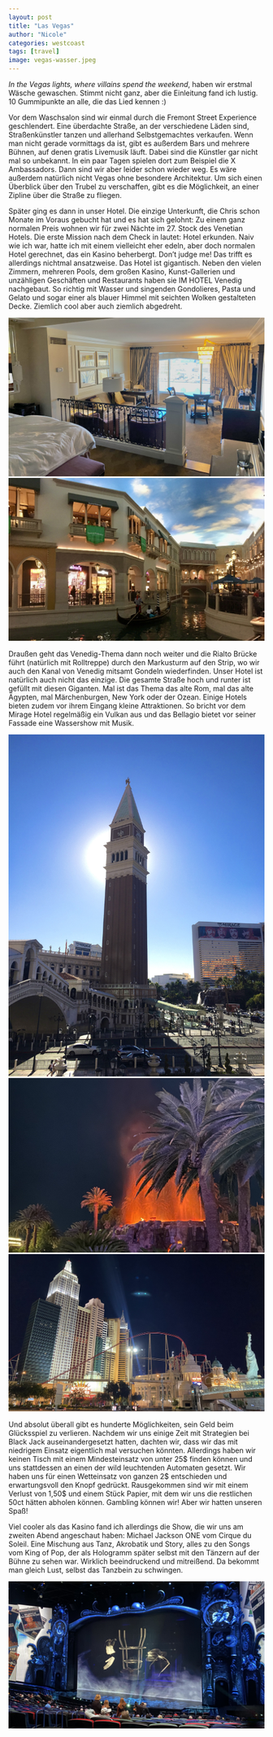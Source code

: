 ```yaml
---
layout: post
title: "Las Vegas"
author: "Nicole"
categories: westcoast
tags: [travel]
image: vegas-wasser.jpeg
---
```

*In the Vegas lights, where villains spend the weekend*, haben wir erstmal Wäsche gewaschen. Stimmt nicht ganz, aber die Einleitung fand ich lustig. 10 Gummipunkte an alle, die das Lied kennen :)

Vor dem Waschsalon sind wir einmal durch die Fremont Street Experience geschlendert. Eine überdachte Straße, an der verschiedene Läden sind, Straßenkünstler tanzen und allerhand Selbstgemachtes verkaufen. Wenn man nicht gerade vormittags da ist, gibt es außerdem Bars und mehrere Bühnen, auf denen gratis Livemusik läuft. Dabei sind die Künstler gar nicht mal so unbekannt. In ein paar Tagen spielen dort zum Beispiel die X Ambassadors. Dann sind wir aber leider schon wieder weg. Es wäre außerdem natürlich nicht Vegas ohne besondere Architektur. Um sich einen Überblick über den Trubel zu verschaffen, gibt es die Möglichkeit, an einer Zipline über die Straße zu fliegen.

Später ging es dann in unser Hotel. Die einzige Unterkunft, die Chris schon Monate im Voraus gebucht hat und es hat sich gelohnt: Zu einem ganz normalen Preis wohnen wir für zwei Nächte im 27. Stock des Venetian Hotels. Die erste Mission nach dem Check in lautet: Hotel erkunden. Naiv wie ich war, hatte ich mit einem vielleicht eher edeln, aber doch normalen Hotel gerechnet, das ein Kasino beherbergt. Don’t judge me! Das trifft es allerdings nichtmal ansatzweise. Das Hotel ist gigantisch. Neben den vielen Zimmern, mehreren Pools, dem großen Kasino, Kunst-Gallerien und unzähligen Geschäften und Restaurants haben sie IM HOTEL Venedig nachgebaut. So richtig mit Wasser und singenden Gondolieres, Pasta und Gelato und sogar einer als blauer Himmel mit seichten Wolken gestalteten Decke. Ziemlich cool aber auch ziemlich abgedreht. 

![](/assets/img/us/vegas-zimmer.jpeg)
![](/assets/img/us/vegas-venedig.jpeg)

Draußen geht das Venedig-Thema dann noch weiter und die Rialto Brücke führt (natürlich mit Rolltreppe) durch den Markusturm auf den Strip, wo wir auch den Kanal von Venedig mitsamt Gondeln wiederfinden. Unser Hotel ist natürlich auch nicht das einzige. Die gesamte Straße hoch und runter ist gefüllt mit diesen Giganten. Mal ist das Thema das alte Rom, mal das alte Ägypten, mal Märchenburgen, New York oder der Ozean. Einige Hotels bieten zudem vor ihrem Eingang kleine Attraktionen. So bricht vor dem Mirage Hotel regelmäßig ein Vulkan aus und das Bellagio bietet vor seiner Fassade eine Wassershow mit Musik.

![](/assets/img/us/vegas-rialto.jpeg)
![](/assets/img/us/vegas-vulkan.jpeg)
![](/assets/img/us/vegas-ny.jpeg)

Und absolut überall gibt es hunderte Möglichkeiten, sein Geld beim Glücksspiel zu verlieren. Nachdem wir uns einige Zeit mit Strategien bei Black Jack auseinandergesetzt hatten, dachten wir, dass wir das mit niedrigem Einsatz eigentlich mal versuchen könnten. Allerdings haben wir keinen Tisch mit einem Mindesteinsatz von unter 25$ finden können und uns stattdessen an einen der wild leuchtenden Automaten gesetzt. Wir haben uns für einen Wetteinsatz von ganzen 2$ entschieden und erwartungsvoll den Knopf gedrückt. Rausgekommen sind wir mit einem Verlust von 1,50$ und einem Stück Papier, mit dem wir uns die restlichen 50ct hätten abholen können. Gambling können wir! Aber wir hatten unseren Spaß!

Viel cooler als das Kasino fand ich allerdings die Show, die wir uns am zweiten Abend angeschaut haben: Michael Jackson ONE vom Cirque du Soleil. Eine Mischung aus Tanz, Akrobatik und Story, alles zu den Songs vom King of Pop, der als Hologramm später selbst mit den Tänzern auf der Bühne zu sehen war. Wirklich beeindruckend und mitreißend. Da bekommt man gleich Lust, selbst das Tanzbein zu schwingen.

![](/assets/img/us/vegas-one.jpeg)